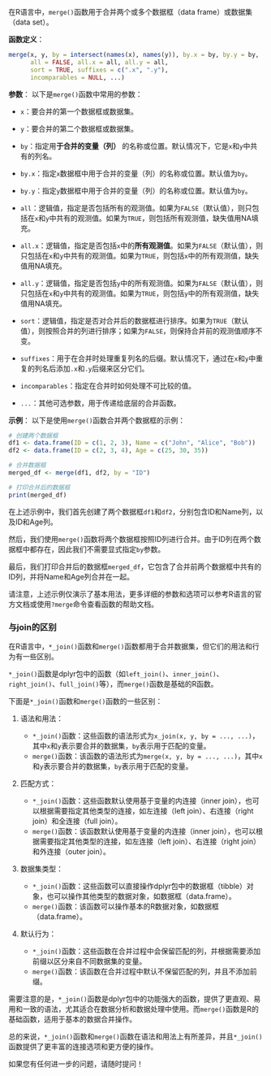 在R语言中，`merge()`函数用于合并两个或多个数据框（data frame）或数据集（data set）。

**函数定义**：
```R
merge(x, y, by = intersect(names(x), names(y)), by.x = by, by.y = by,
      all = FALSE, all.x = all, all.y = all,
      sort = TRUE, suffixes = c(".x", ".y"),
      incomparables = NULL, ...)
```

**参数**：
以下是`merge()`函数中常用的参数：
- `x`：要合并的第一个数据框或数据集。
- `y`：要合并的第二个数据框或数据集。
- `by`：指定用**于合并的变量（列）** 的名称或位置。默认情况下，它是`x`和`y`中共有的列名。
- `by.x`：指定`x`数据框中用于合并的变量（列）的名称或位置。默认值为`by`。
- `by.y`：指定`y`数据框中用于合并的变量（列）的名称或位置。默认值为`by`。
- `all`：逻辑值，指定是否包括所有的观测值。如果为`FALSE`（默认值），则只包括在`x`和`y`中共有的观测值。如果为`TRUE`，则包括所有观测值，缺失值用NA填充。
- `all.x`：逻辑值，指定是否包括`x`中的**所有观测值**。如果为`FALSE`（默认值），则只包括在`x`和`y`中共有的观测值。如果为`TRUE`，则包括`x`中的所有观测值，缺失值用NA填充。
- `all.y`：逻辑值，指定是否包括`y`中的所有观测值。如果为`FALSE`（默认值），则只包括在`x`和`y`中共有的观测值。如果为`TRUE`，则包括`y`中的所有观测值，缺失值用NA填充。
- `sort`：逻辑值，指定是否对合并后的数据框进行排序。如果为`TRUE`（默认值），则按照合并的列进行排序；如果为`FALSE`，则保持合并前的观测值顺序不变。
- `suffixes`：用于在合并时处理重复列名的后缀。默认情况下，通过在`x`和`y`中重复的列名后添加`.x`和`.y`后缀来区分它们。

- `incomparables`：指定在合并时如何处理不可比较的值。

- `...`：其他可选参数，用于传递给底层的合并函数。

**示例**：
以下是使用`merge()`函数合并两个数据框的示例：

```R
# 创建两个数据框
df1 <- data.frame(ID = c(1, 2, 3), Name = c("John", "Alice", "Bob"))
df2 <- data.frame(ID = c(2, 3, 4), Age = c(25, 30, 35))

# 合并数据框
merged_df <- merge(df1, df2, by = "ID")

# 打印合并后的数据框
print(merged_df)
```

在上述示例中，我们首先创建了两个数据框`df1`和`df2`，分别包含ID和Name列，以及ID和Age列。

然后，我们使用`merge()`函数将两个数据框按照ID列进行合并。由于ID列在两个数据框中都存在，因此我们不需要显式指定`by`参数。

最后，我们打印合并后的数据框`merged_df`，它包含了合并前两个数据框中共有的ID列，并将Name和Age列合并在一起。

请注意，上述示例仅演示了基本用法，更多详细的参数和选项可以参考R语言的官方文档或使用`?merge`命令查看函数的帮助文档。

### 与join的区别
在R语言中，`*_join()`函数和`merge()`函数都用于合并数据集，但它们的用法和行为有一些区别。

`*_join()`函数是dplyr包中的函数（如`left_join()`、`inner_join()`、`right_join()`、`full_join()`等），而`merge()`函数是基础的R函数。

下面是`*_join()`函数和`merge()`函数的一些区别：

1. 语法和用法：
   - `*_join()`函数：这些函数的语法形式为`x_join(x, y, by = ..., ...)`，其中`x`和`y`表示要合并的数据集，`by`表示用于匹配的变量。
   - `merge()`函数：该函数的语法形式为`merge(x, y, by = ..., ...)`，其中`x`和`y`表示要合并的数据集，`by`表示用于匹配的变量。

2. 匹配方式：
   - `*_join()`函数：这些函数默认使用基于变量的内连接（inner join），也可以根据需要指定其他类型的连接，如左连接（left join）、右连接（right join）和全连接（full join）。
   - `merge()`函数：该函数默认使用基于变量的内连接（inner join），也可以根据需要指定其他类型的连接，如左连接（left join）、右连接（right join）和外连接（outer join）。

3. 数据集类型：
   - `*_join()`函数：这些函数可以直接操作dplyr包中的数据框（tibble）对象，也可以操作其他类型的数据对象，如数据框（data.frame）。
   - `merge()`函数：该函数可以操作基本的R数据对象，如数据框（data.frame）。

4. 默认行为：
   - `*_join()`函数：这些函数在合并过程中会保留匹配的列，并根据需要添加前缀以区分来自不同数据集的变量。
   - `merge()`函数：该函数在合并过程中默认不保留匹配的列，并且不添加前缀。

需要注意的是，`*_join()`函数是dplyr包中的功能强大的函数，提供了更直观、易用和一致的语法，尤其适合在数据分析和数据处理中使用。而`merge()`函数是R的基础函数，适用于基本的数据合并操作。

总的来说，`*_join()`函数和`merge()`函数在语法和用法上有所差异，并且`*_join()`函数提供了更丰富的连接选项和更方便的操作。

如果您有任何进一步的问题，请随时提问！